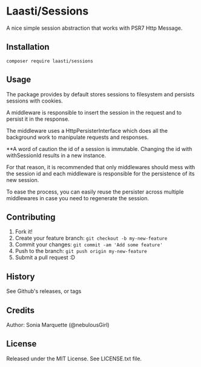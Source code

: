 # Laasti/Sessions

A nice simple session abstraction that works with PSR7 Http Message. 

## Installation

```
composer require laasti/sessions
```

## Usage

The package provides by default stores sessions to filesystem and persists sessions with cookies.

A middleware is responsible to insert the session in the request and to persist it in the response.

The middleware uses a HttpPersisterInterface which does all the background work to manipulate requests and responses.

**A word of caution the id of a session is immutable. Changing the id with withSessionId results in a new instance.

For that reason, it is recommended that only middlewares should mess with the session id and each middleware is responsible for the persistence of its new session.

To ease the process, you can easily reuse the persister across multiple middlewares in case you need to regenerate the session.

## Contributing

1. Fork it!
2. Create your feature branch: `git checkout -b my-new-feature`
3. Commit your changes: `git commit -am 'Add some feature'`
4. Push to the branch: `git push origin my-new-feature`
5. Submit a pull request :D

## History

See Github's releases, or tags

## Credits

Author: Sonia Marquette (@nebulousGirl)

## License

Released under the MIT License. See LICENSE.txt file.